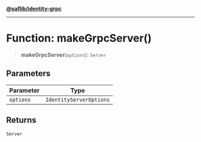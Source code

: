 [**@saflib/identity-grpc**](../index.md)

***

# Function: makeGrpcServer()

> **makeGrpcServer**(`options`): `Server`

## Parameters

| Parameter | Type |
| ------ | ------ |
| `options` | `IdentityServerOptions` |

## Returns

`Server`
